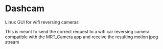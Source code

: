 # Dashcam
Linux GUI for wifi reversing cameras

This is meant to send the correct request to a wifi car reversing camera compatible with the MRT_Camera app and receive the resulting motion jpeg stream
